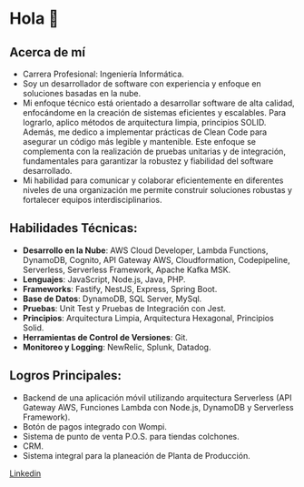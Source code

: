 # Hola 👋

## Acerca de mí
- Carrera Profesional: Ingeniería Informática.
- Soy un desarrollador de software con experiencia y enfoque en soluciones basadas en la nube. 
- Mi enfoque técnico está orientado a desarrollar software de alta calidad, enfocándome en la creación de sistemas eficientes y escalables. Para lograrlo, aplico métodos de arquitectura limpia, principios SOLID. Además, me dedico a implementar prácticas de Clean Code para asegurar un código más legible y mantenible. Este enfoque se complementa con la realización de pruebas unitarias y de integración, fundamentales para garantizar la robustez y fiabilidad del software desarrollado.
- Mi habilidad para comunicar y colaborar eficientemente en diferentes niveles de una organización me permite construir soluciones robustas y fortalecer equipos interdisciplinarios.

## Habilidades Técnicas:
- **Desarrollo en la Nube**: AWS Cloud Developer, Lambda Functions, DynamoDB, Cognito, API Gateway AWS, Cloudformation, Codepipeline, Serverless, Serverless Framework, Apache Kafka MSK.
- **Lenguajes**: JavaScript, Node.js, Java, PHP.
- **Frameworks**: Fastify, NestJS, Express, Spring Boot.
- **Base de Datos**: DynamoDB, SQL Server, MySql.
- **Pruebas**: Unit Test y Pruebas de Integración con Jest.
- **Principios**: Arquitectura Limpia, Arquitectura Hexagonal, Principios Solid.
- **Herramientas de Control de Versiones**: Git.
- **Monitoreo y Logging**: NewRelic, Splunk, Datadog.


## Logros Principales:
- Backend de una aplicación móvil utilizando arquitectura Serverless (API Gateway AWS, Funciones Lambda con Node.js, DynamoDB y Serverless Framework).
- Botón de pagos integrado con Wompi.  
- Sistema de punto de venta P.O.S. para tiendas colchones.
- CRM.
- Sistema integral para la planeación de Planta de Producción.




[Linkedin](https://www.linkedin.com/in/oscardmg)
